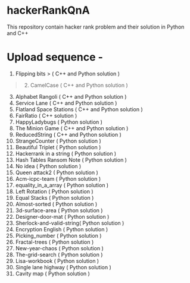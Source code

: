 # hackerRankQnA
This repository contain hacker rank problem and their solution in Python and C++ 


# Upload sequence -
  01. Flipping bits            > ( C++ and Python solution )
  > 02. CamelCase                ( C++ and Python solution )
  03. Alphabet Rangoli         ( C++ and Python solution )
  04. Service Lane             ( C++ and Python solution )
  05. Flatland Space Stations  ( C++ and Python solution )
  06. FairRatio                ( C++ solution )
  07. HappyLadybugs            ( Python solution )
  08. The Minion Game          ( C++ and Python solution )
  09. ReducedString            ( C++ and Python solution )
  10. StrangeCounter           ( Python solution )
  11. Beautiful Triplet        ( Python solution )
  12. Hackerrank in a string   ( Python solution )
  13. Hash Tables Ransom Note  ( Python solution )
  14. No idea                  ( Python solution )
  15. Queen attack2            ( Python solution )
  16. Acm-icpc-team            ( Python solution )
  17. equality_in_a_array      ( Python solution )
  18. Left Rotation            ( Python solution )
  19. Equal Stacks             ( Python solution )
  20. Almost-sorted            ( Python solution )
  21. 3d-surface-area          ( Python solution )
  22. Designer-door-mat        ( Python solution )
  23. Sherlock-and-valid-string( Python solution )
  24. Encryption English       ( Python solution )
  25. Picking_number           ( Python solution )
  26. Fractal-trees            ( Python solution )
  27. New-year-chaos           ( Python solution )
  28. The-grid-search          ( Python solution )
  29. Lisa-workbook            ( Python solution )
  30. Single lane highway      ( Python solution )
  31. Cavity map               ( Python solution )
 
